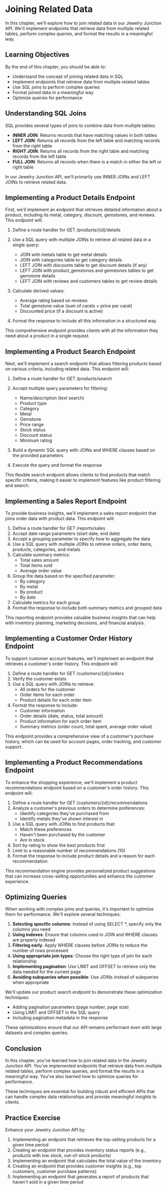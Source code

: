 # Joining Related Data

In this chapter, we'll explore how to join related data in our Jewelry Junction API. We'll implement endpoints that retrieve data from multiple related tables, perform complex queries, and format the results in a meaningful way.

## Learning Objectives

By the end of this chapter, you should be able to:
- Understand the concept of joining related data in SQL
- Implement endpoints that retrieve data from multiple related tables
- Use SQL joins to perform complex queries
- Format joined data in a meaningful way
- Optimize queries for performance

## Understanding SQL Joins

SQL provides several types of joins to combine data from multiple tables:
- **INNER JOIN**: Returns records that have matching values in both tables
- **LEFT JOIN**: Returns all records from the left table and matching records from the right table
- **RIGHT JOIN**: Returns all records from the right table and matching records from the left table
- **FULL JOIN**: Returns all records when there is a match in either the left or right table

In our Jewelry Junction API, we'll primarily use INNER JOINs and LEFT JOINs to retrieve related data.

## Implementing a Product Details Endpoint

First, we'll implement an endpoint that retrieves detailed information about a product, including its metal, category, discount, gemstones, and reviews. This endpoint will:

1. Define a route handler for GET /products/{id}/details
2. Use a SQL query with multiple JOINs to retrieve all related data in a single query:
   - JOIN with metals table to get metal details
   - JOIN with categories table to get category details
   - LEFT JOIN with discounts table to get discount details (if any)
   - LEFT JOIN with product_gemstones and gemstones tables to get gemstone details
   - LEFT JOIN with reviews and customers tables to get review details

3. Calculate derived values:
   - Average rating based on reviews
   - Total gemstone value (sum of carats × price per carat)
   - Discounted price (if a discount is active)

4. Format the response to include all this information in a structured way

This comprehensive endpoint provides clients with all the information they need about a product in a single request.

## Implementing a Product Search Endpoint

Next, we'll implement a search endpoint that allows filtering products based on various criteria, including related data. This endpoint will:

1. Define a route handler for GET /products/search
2. Accept multiple query parameters for filtering:
   - Name/description (text search)
   - Product type
   - Category
   - Metal
   - Gemstone
   - Price range
   - Stock status
   - Discount status
   - Minimum rating

3. Build a dynamic SQL query with JOINs and WHERE clauses based on the provided parameters
4. Execute the query and format the response

This flexible search endpoint allows clients to find products that match specific criteria, making it easier to implement features like product filtering and search.

## Implementing a Sales Report Endpoint

To provide business insights, we'll implement a sales report endpoint that joins order data with product data. This endpoint will:

1. Define a route handler for GET /reports/sales
2. Accept date range parameters (start date, end date)
3. Accept a grouping parameter to specify how to aggregate the data
4. Use a SQL query with multiple JOINs to retrieve orders, order items, products, categories, and metals
5. Calculate summary metrics:
   - Total sales amount
   - Total items sold
   - Average order value
6. Group the data based on the specified parameter:
   - By category
   - By metal
   - By product
   - By date
7. Calculate metrics for each group
8. Format the response to include both summary metrics and grouped data

This reporting endpoint provides valuable business insights that can help with inventory planning, marketing decisions, and financial analysis.

## Implementing a Customer Order History Endpoint

To support customer account features, we'll implement an endpoint that retrieves a customer's order history. This endpoint will:

1. Define a route handler for GET /customers/{id}/orders
2. Verify the customer exists
3. Use a SQL query with JOINs to retrieve:
   - All orders for the customer
   - Order items for each order
   - Product details for each order item
4. Format the response to include:
   - Customer information
   - Order details (date, status, total amount)
   - Product information for each order item
   - Summary metrics (order count, total spent, average order value)

This endpoint provides a comprehensive view of a customer's purchase history, which can be used for account pages, order tracking, and customer support.

## Implementing a Product Recommendations Endpoint

To enhance the shopping experience, we'll implement a product recommendations endpoint based on a customer's order history. This endpoint will:

1. Define a route handler for GET /customers/{id}/recommendations
2. Analyze a customer's previous orders to determine preferences:
   - Identify categories they've purchased from
   - Identify metals they've shown interest in
3. Use a SQL query with JOINs to find products that:
   - Match these preferences
   - Haven't been purchased by the customer
   - Are in stock
4. Sort by rating to show the best products first
5. Limit to a reasonable number of recommendations (10)
6. Format the response to include product details and a reason for each recommendation

This recommendation engine provides personalized product suggestions that can increase cross-selling opportunities and enhance the customer experience.

## Optimizing Queries

When working with complex joins and queries, it's important to optimize them for performance. We'll explore several techniques:

1. **Selecting specific columns**: Instead of using SELECT *, specify only the columns you need
2. **Using indexes**: Ensure that columns used in JOIN and WHERE clauses are properly indexed
3. **Filtering early**: Apply WHERE clauses before JOINs to reduce the number of rows processed
4. **Using appropriate join types**: Choose the right type of join for each relationship
5. **Implementing pagination**: Use LIMIT and OFFSET to retrieve only the data needed for the current page
6. **Avoiding subqueries when possible**: Use JOINs instead of subqueries when appropriate

We'll update our product search endpoint to demonstrate these optimization techniques:
- Adding pagination parameters (page number, page size)
- Using LIMIT and OFFSET in the SQL query
- Including pagination metadata in the response

These optimizations ensure that our API remains performant even with large datasets and complex queries.

## Conclusion

In this chapter, you've learned how to join related data in the Jewelry Junction API. You've implemented endpoints that retrieve data from multiple related tables, perform complex queries, and format the results in a meaningful way. You've also learned how to optimize queries for performance.

These techniques are essential for building robust and efficient APIs that can handle complex data relationships and provide meaningful insights to clients.

## Practice Exercise

Enhance your Jewelry Junction API by:
1. Implementing an endpoint that retrieves the top-selling products for a given time period
2. Creating an endpoint that provides inventory status reports (e.g., products with low stock, out-of-stock products)
3. Implementing an endpoint that calculates the total value of the inventory
4. Creating an endpoint that provides customer insights (e.g., top customers, customer purchase patterns)
5. Implementing an endpoint that generates a report of products that haven't sold in a given time period